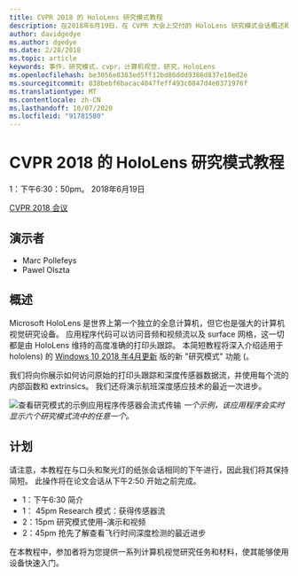```yaml
---
title: CVPR 2018 的 HoloLens 研究模式教程
description: 在2018年6月19日，在 CVPR 大会上交付的 HoloLens 研究模式会话概述和计划。
author: davidgedye
ms.author: dgedye
ms.date: 2/28/2018
ms.topic: article
keywords: 事件，研究模式，cvpr，计算机视觉，研究，HoloLens
ms.openlocfilehash: be3056e8383ed5ff12bd86ddd9386d837e10ed2e
ms.sourcegitcommit: 838bebf6bacac4047feff493c0847d4e6371976f
ms.translationtype: MT
ms.contentlocale: zh-CN
ms.lasthandoff: 10/07/2020
ms.locfileid: "91781580"
---
```

# <a name="hololens-research-mode-tutorial-at-cvpr-2018"></a>CVPR 2018 的 HoloLens 研究模式教程
1：下午6:30：50pm。 2018年6月19日

[CVPR 2018 会议](https://cvpr2018.thecvf.com/)

## <a name="presenters"></a>演示者
* Marc Pollefeys
* Pawel Olszta

## <a name="overview"></a>概述
Microsoft HoloLens 是世界上第一个独立的全息计算机，但它也是强大的计算机视觉研究设备。
应用程序代码可以访问音频和视频流以及 surface 网格，这一切都是由 HoloLens 维持的高度准确的打印头跟踪。 本简短教程将深入介绍适用于 hololens) 的 [Windows 10 2018 年4月更新](https://docs.microsoft.com/windows/mixed-reality/enthusiast-guide/release-notes-april-2018) 版的新 "研究模式" 功能 (。

我们将向你展示如何访问原始的打印头跟踪和深度传感器数据流，并使用每个流的内部函数和 extrinsics。  我们还将演示航班深度感应技术的最近一次进步。

![查看研究模式的示例应用程序传感器会流式传输 ](../develop/platform-capabilities-and-apis/images/sensor-stream-viewer.jpg)
 *一个示例，该应用程序会实时显示六个研究模式流中的任意一个。*

## <a name="schedule"></a>计划
请注意，本教程在与口头和聚光灯的纸张会话相同的下午进行，因此我们将其保持简短。
此操作将在论文会话从下午2:50 开始之前完成。

- 1：下午6:30 简介 
- 1： 45pm Research 模式：获得传感器流 
- 2：15pm 研究模式使用–演示和视频 
- 2：45pm 抢先了解查看飞行时间深度检测的最近进步 

在本教程中，参加者将为您提供一系列计算机视觉研究任务和材料，使其能够使用设备快速入门。
